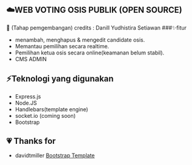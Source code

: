 ##  :cloud:**WEB VOTING OSIS PUBLIK (OPEN SOURCE)**
:construction_worker: (Tahap pemgembangan)
credits : Danill Yudhistira Setiawan
###:sparkles:fitur
- menambah, menghapus & mengedit candidate osis.
- Memantau pemilihan secara realtime.
- Pemilihan ketua osis secara online(keamanan belum stabil).
- CMS ADMIN

## :zap:Teknologi yang digunakan
- Express.js 
- Node.JS 
- Handlebars(template engine)
- socket.io (coming soon)
- Bootstrap 

## :heartpulse: Thanks for
- davidtmiller [Bootstrap Template](http://https://github.com/BlackrockDigital/startbootstrap-sb-admin-2 "template")
